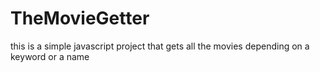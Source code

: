 # TheMovieGetter
this is a simple javascript project that gets all the movies depending on a keyword or a name
